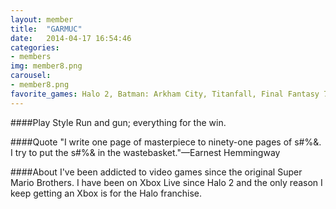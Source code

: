 ```yaml
---
layout: member
title:  "GARMUC"
date:   2014-04-17 16:54:46
categories:
- members
img: member8.png
carousel:
- member8.png
favorite_games: Halo 2, Batman: Arkham City, Titanfall, Final Fantasy 7
---
```

####Play Style
Run and gun; everything for the win.

####Quote
"I write one page of masterpiece to ninety-one pages of s#%&.  I try to put the s#%& in the wastebasket."&mdash;Earnest Hemmingway

####About
I've been addicted to video games since the original Super Mario Brothers.  I have been on Xbox Live since Halo 2 and the only reason I keep getting an Xbox is for the Halo franchise.
